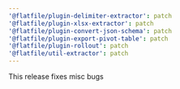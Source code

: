 ```yaml
---
'@flatfile/plugin-delimiter-extractor': patch
'@flatfile/plugin-xlsx-extractor': patch
'@flatfile/plugin-convert-json-schema': patch
'@flatfile/plugin-export-pivot-table': patch
'@flatfile/plugin-rollout': patch
'@flatfile/util-extractor': patch
---
```


This release fixes misc bugs
